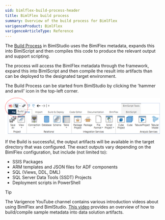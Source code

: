 ```yaml
---
uid: bimlflex-build-process-header
title: BimlFlex build process
summary: Overview of the build process for BimlFlex
varigenceProduct: BimlFlex
varigenceArticleType: Reference
---
```


The [Build Process](xref:bimlflex-build-solution-overview) in BimlStudio uses the BimlFlex metadata, expands this into BimlScript and then compiles this code to produce the relevant output and support scripting.

The process will access the BimlFlex metadata through the framework, expand this into BimlScript and then compile the result into artifacts than can be deployed to the designated target environment.

The Build Process can be started from BimlStudio by clicking the 'hammer and anvil' icon in the top-left corner.

![Starting a Build](../../static/img/build-process-anvil.png "Starting a Build")

If the Build is successful, the output artifacts will be available in the target directory that was configured. The exact outputs vary depending on the BimlFlex configuration, but include (not limited to):

* SSIS Packages
* ARM templates and JSON files for ADF components
* SQL (Views, DDL, DML)
* SQL Server Data Tools (SSDT) Projects
* Deployment scripts in PowerShell

> [!TIP]
> The Varigence YouTube channel contains various introduction videos about using BimlFlex and BimlStudio. [This video](https://www.youtube.com/watch?v=qYu8pwqgAm0?rel=0&autoplay=0) provides an overview of how to build/compile sample metadata into data solution artifacts.
